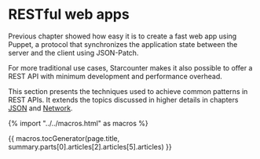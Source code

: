 # RESTful web apps

Previous chapter showed how easy it is to create a fast web app using Puppet, a protocol that synchronizes the application state between the server and the client using JSON-Patch.

For more traditional use cases, Starcounter makes it also possible to offer a REST API with minimum development and performance overhead.

This section presents the techniques used to achieve common patterns in REST APIs. It extends the topics discussed in higher details in chapters [JSON](/guides/typed-json) and [Network](/guides/network).

{% import "../../macros.html" as macros %}

{{ macros.tocGenerator(page.title, summary.parts[0].articles[2].articles[5].articles) }}
